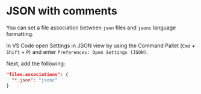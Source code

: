 # JSON with comments

You can set a file association between `json` files and `jsonc` language formatting.

In VS Code open Settings in JSON view by using the Command Pallet (`Cmd` + `Shift` + `P`) and enter `Preferences: Open Settings (JSON)`.

Next, add the following:

```json
"files.associations": {
  "*.json": "jsonc"
}
```
